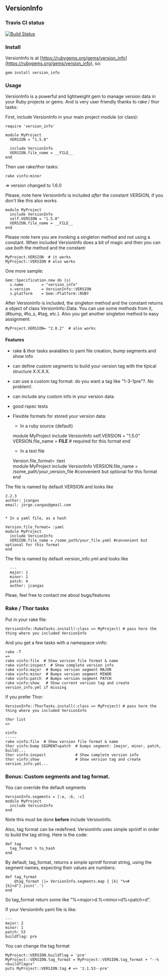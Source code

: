 ## VersionInfo

### Travis CI status

[![Build Status](https://secure.travis-ci.org/jcangas/version_info.png)](http://travis-ci.org/jcangas/version_info)

### Install

 VersionInfo is at [https://rubygems.org/gems/version_info](https://rubygems.org/gems/version_info), so:

    gem install version_info

### Usage

VersionInfo is a powerful and lightweight gem to manage version data in your Ruby projects or gems.
And is very user friendly thanks to rake / thor tasks: 

First, include VersionInfo in your main project module (or class):

    require 'version_info'

    module MyProject
      VERSION = "1.5.0"

      include VersionInfo
      VERSION.file_name = __FILE__ 
    end

Then use rake/thor tasks:

    rake vinfo:minor
 
=> version changed to 1.6.0

Please, note here VersionInfo is included *after* the constant VERSION, if you don't like this also works

    module MyProject
      include VersionInfo
      self.VERSION = "1.5.0"
      VERSION.file_name = __FILE__ 
    end

Please note here you are invoking a singleton method and not using a constant. When included VersionInfo
does a bit of magic and then you can use *both* the method and the constant:

    MyProject.VERSION  # it works
    MyProject::VERSION # also works

One more sample:

    Gem::Specification.new do |s|
      s.name        = "version_info"
      s.version     = VersionInfo::VERSION
      s.platform    = Gem::Platform::RUBY

After VersionInfo is included, the singleton method and the constant returns a object of class VersionInfo::Data.
You can use some methods from it, (#bump, #to_s, #tag, etc.). Also you get another singleton method to easy assignment:

    MyProject.VERSION= "2.0.2"  # also works

####  Features

  * rake & thor tasks avaiables to yaml file creation, bump segments and show info

  * can define custom segments to build your version tag with the tipical structure X.X.X.X.

  * can use a custom tag format: do you want a tag like "1-3-1pre"?. No problem!.

  * can include any custom info in your version data.

  * good rspec tests

  * Flexible formats for stored your version data:

    * In a ruby source (default)

    module MyProject
      include VersionInfo
      self.VERSION = "1.5.0"
      VERSION.file_name = __FILE__ # required for this format
    end
  
    * In a text file

    Version.file_format= :text    
    module MyProject
      include VersionInfo
      VERSION.file_name = /some_path/your_version_file #convenient but optional for this format
    end

The file is named by default VERSION and looks like

    2.2.3
    author: jcangas
    email: jorge.cangas@gmail.com

  
    * In a yaml file, as a hash

    Version.file_format= :yaml    
    module MyProject
      include VersionInfo
      VERSION.file_name = /some_path/your_file.yaml #convenient but optional for this format
    end

The file is named by default version_info.yml and looks like

      --- 
      major: 1
      minor: 1
      patch: 4
      author: jcangas


Pleae, feel free to contact me about bugs/features

### Rake / Thor tasks

Put in your rake file:

    VersionInfo::RakeTasks.install(:class => MyProject) # pass here the thing where you included VersionInfo

And you get a few tasks with a namespace vinfo:

    rake -T
    =>
    rake vinfo:file  # Show version file format & name
    rake vinfo:inspect  # Show complete version info
    rake vinfo:major  # Bumps version segment MAJOR
    rake vinfo:minor  # Bumps version segment MINOR
    rake vinfo:patch  # Bumps version segment PATCH
    rake vinfo:show   # Show current version tag and create version_info.yml if missing

If you prefer Thor:

    VersionInfo::ThorTasks.install(:class => MyProject) # pass here the thing where you included VersionInfo

    thor list
    =>

    vinfo
    -----
    rake vinfo:file  # Show version file format & name
    thor vinfo:bump SEGMENT=patch  # bumps segment: [major, minor, patch, build]...
    thor vinfo:inspect             # Show complete version info
    thor vinfo:show                # Show version tag and create version_info.yml...

### Bonus: Custom segments and tag format.

  You can override the default segments

    VersionInfo.segments = [:a, :b, :c]
    module MyProject
      include VersionInfo
    end

  Note this must be done **before** include VersionInfo.

 Also, tag format can be redefined. VersionInfo uses simple
sprintf in order to build the tag string. Here is the code:

    def tag
      tag_format % to_hash
    end

By default, tag_format, returns a simple sprintf format string,
using the segment names, expecting their values are numbers:

    def tag_format
	    @tag_format ||= VersionInfo.segments.map { |k| "%<#{k}>d"}.join('.')
    end

So tag_format return some like "%\<major\>d.%\<minor\>d%\<patch\>d".

If your VersionInfo yaml file is like:

    --- 
    major: 2
    minor: 1
    patch: 53
    buildflag: pre

You can change the tag format

    MyProject::VERSION.buildflag = 'pre'
    MyProject::VERSION.tag_format = MyProject::VERSION.tag_format + "--%<buildflag>s"
    puts MyProject::VERSION.tag # => '2.1.53--pre'    


